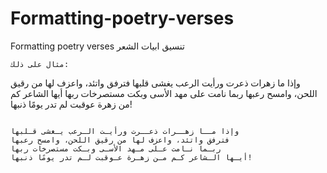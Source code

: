 # Formatting-poetry-verses
Formatting poetry verses تنسيق ابيات الشعر


```
مثال على ذلك:
```
وإذا ما زهرات ذعرت ورأيت الرعب يغشى قلبها
فترفق واتئد، واعزف لها من رقيق اللحن، وامسح رعبها
ربما نامت على مهد الأسى وبكت مستصرخات ربها
أيها الشاعر كم من زهرة عوقبت لم تدر يومًا ذنبها!
```

وإذا مــا زهــرات ذعــرت ورأيـت الـرعب يـغشى قـلبها
فترفق واتئد، واعزف لها من رقيق اللحن، وامسح رعبها
ربـما نـامت عـلى مـهد الأسـى وبـكت مستصرخات ربها
أيـها الـشاعر كـم مـن زهـرة عـوقبت لـم تدر يومًا ذنبها!
```
